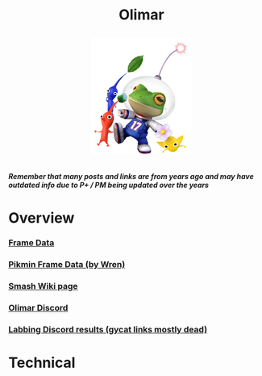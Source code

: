 <div id="toc">
  <ul align="center" style="list-style: none">
      <summary> <h1>
        Olimar
        <p><img src="/Images/Frogimar.png" alt="Olimar png" width=200></p?
  </ul>
</div>

<h4> <i>Remember that many posts and links are from years ago and may have outdated info due to P+ / PM being updated over the years</i>

<h1> Overview
<h3> <a href="https://rukaidata.com/P+/Olimar/">Frame Data</a>
<h3> <a href="https://docs.google.com/spreadsheets/d/1_jAj8Hg_-T4BnTkuzeZX6shgJMbbLlQiT9QnMspFx5E/edit?gid=0#gid=0">Pikmin Frame Data (by Wren)</a>
<h3> <a href="https://www.ssbwiki.com/Olimar_(PM)/">Smash Wiki page</a>
<h3> <a href="https://discord.com/invite/0oB0II6Rq7R3Cs98">Olimar Discord</a>
<h3> <a href="https://www.reddit.com/r/SSBPM/comments/nq02kx/olimar_tech_post_repost_cause_it_wasnt_working/">Labbing Discord results (gycat links mostly dead)</a>

<h1> Technical
